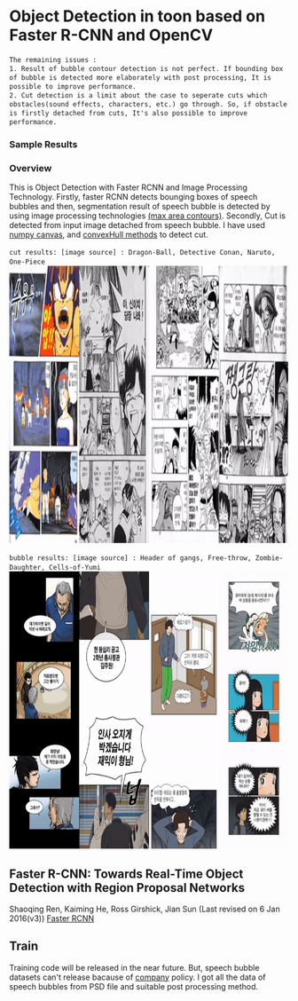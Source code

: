 # Object Detection in toon based on Faster R-CNN and OpenCV

```
The remaining issues : 
1. Result of bubble contour detection is not perfect. If bounding box of bubble is detected more elaborately with post processing, It is possible to improve performance.
2. Cut detection is a limit about the case to seperate cuts which obstacles(sound effects, characters, etc.) go through. So, if obstacle is firstly detached from cuts, It's also possible to improve performance.
```
### Sample Results

### Overview
This is Object Detection with Faster RCNN and Image Processing Technology. Firstly, faster RCNN detects bounging boxes of speech bubbles and then, segmentation result of speech bubble is detected by using image processing technologies
[(max area contours)](./bubble_utils.py#L64). Secondly, Cut is detected from input image detached from speech bubble. I have used [numpy canvas](./cut.py#L30), and [convexHull methods](./cut_utils.py#L7) to detect cut.

`cut results: [image source] : Dragon-Ball, Detective Conan, Naruto, One-Piece`
<img width="1200" height="500" src="./figures/bubble_demo.gif">

`bubble results: [image source] : Header of gangs, Free-throw, Zombie-Daughter, Cells-of-Yumi`
<img width="1200" height="500" src="./figures/cut_demo.gif">


## Faster R-CNN: Towards Real-Time Object Detection with Region Proposal Networks
Shaoqing Ren, Kaiming He, Ross Girshick, Jian Sun
(Last revised on 6 Jan 2016(v3)) [Faster RCNN](https://arxiv.org/pdf/1506.01497.pdf)

## Train
Training code will be released in the near future. But, speech bubble datasets can't release bacause of [company](http://www.ideaconcert.com/) policy. I got all the data of speech bubbles from PSD file and suitable post processing method.

